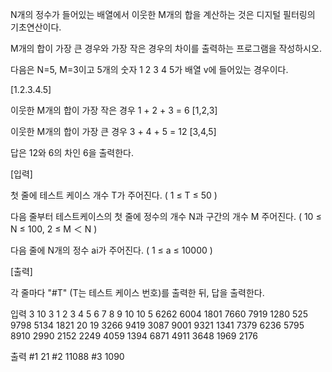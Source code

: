 N개의 정수가 들어있는 배열에서 이웃한 M개의 합을 계산하는 것은 디지털 필터링의 기초연산이다.

M개의 합이 가장 큰 경우와 가장 작은 경우의 차이를 출력하는 프로그램을 작성하시오.
 

다음은 N=5, M=3이고 5개의 숫자 1 2 3 4 5가 배열 v에 들어있는 경우이다.
 
 [1.2.3.4.5]
 
이웃한 M개의 합이 가장 작은 경우 1 + 2 + 3 = 6 [1,2,3]

이웃한 M개의 합이 가장 큰 경우 3 + 4 + 5 = 12 [3,4,5]
 

답은 12와 6의 차인 6을 출력한다.


 

[입력]
 

첫 줄에 테스트 케이스 개수 T가 주어진다.  ( 1 ≤ T ≤ 50 )


다음 줄부터 테스트케이스의 첫 줄에 정수의 개수 N과 구간의 개수 M 주어진다. ( 10 ≤ N ≤ 100,  2 ≤ M ＜ N )


다음 줄에 N개의 정수 ai가 주어진다. ( 1 ≤ a ≤ 10000 )

 

[출력]
 

각 줄마다 "#T" (T는 테스트 케이스 번호)를 출력한 뒤, 답을 출력한다.

입력
3
10 3
1 2 3 4 5 6 7 8 9 10
10 5
6262 6004 1801 7660 7919 1280 525 9798 5134 1821
20 19
3266 9419 3087 9001 9321 1341 7379 6236 5795 8910 2990 2152 2249 4059 1394 6871 4911 3648 1969 2176	 


출력
#1 21
#2 11088
#3 1090
